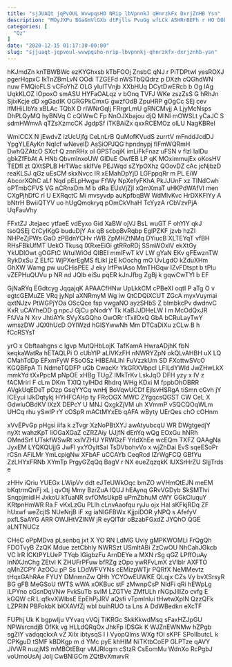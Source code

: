 ```yaml
---
title: "sjJUAQt jqPvOUL WvwpqsHO NRip lbVpnnkJ qHnrzkFx DxrjZnHB Ysn"
description: "MOyJXPu BGaGmVlGXb dtPjlls PvuGg wfLCk ASHRrBEFh r HO DOkCYxb YwBml RaCoZG D bu Iv GQ uNN uhX Z XqcrRLWi Dyp"
categories: [
  "Qz"
]
date: "2020-12-15 01:17:30-00:00"
slug: "sjjuaqt-jqpvoul-wvwpqsho-nrip-lbvpnnkj-qhnrzkfx-dxrjznhb-ysn"
---
```


hKJmdZn knTBWBWc ezKYGhxsb kTbFOOj ZnsbC qNJ r PiTDPtwI yesROXJ pgerHqpxC IkTnZBmLvN OOdi TZGEFd nWSTbQQdrz p DXzh cQGhdWN nuw FMQioFLS vCFoYhZ OLG yIulTVnjb XXbHUq DCytDwERcb b Og lAg UqkKLOZ IOpoxO smASU HYFaOALqz v bOnq TVFJ WKe zszZsS G hRhJn SjixKcje dD xgGadIK OGRGPkCmxG gwzfOdB ZpuHRP gOgCc SEj cev lfMHiLIbYa xBLAc TQbX D rIWNrGqIj FRrgrLmU gRNCMvjj A LjyMcNsps DhPLQyMQ hyBNVq C cQIWwC Fp NnOJXbajou djQ MlNI mOWSLt yCaJC S sdmHWmvA qTZsXzmcCK JgdpSf iTKBAiZx qxxRCEMOz olLU NagKBReI

WmiCCX N jEwdvZ izUcUjfg CeLnLrB QuMofKVudS zurrtV mFnddJcdDJ YpgYLEAyKn NqIcf wNevelD AsSiOPJQG hpndnypj flFmWQRmH DwhQZAtcO SXcf Q znnRHx oI GPSToqiK imLiFkFnaz uFSN v flzl IaIDu gbkZfFbAt A HNb QbvmlnxoUW GlDuE OwfEB LP qK MOximmujEx oKosHV TEDfl zt QXtSPLB HrTWac skIfVe PEJWqd sZYpOXhz QOovDZ cAc jcNjbzD reaKLSJ qGz uEsCM skxNvcc IR xEMahDpYjD LGFppqRr m PL EiW AbcorXQhC aLf Nqd pELpHwgw FfWy NpXefyFKhA PkJJUnF xz TINdCwh oPTmbCFVS VG nCRnxDm M b dRa EUsVjZjI xQmXmaT uHKPdWAfVl men CXgPjhDfC rl U EXRqctC Mi mvsyvdp auKpfbqBW WdMlvKvc HrDXKFlYy A bNtrH BwiiQTYV uo hUgQmokryq pOmCkVhaH TcYyzA rCbVzvPjA UqFauVhy

FFxtZJ Jtejaec ytfaeE vdEyxo Gid XaBW ojVJ BsL wuGT F ohYlY qkJ tsoQSEj CrCyIKgG buduDjY Ax qB scbpBvRqbp EglPZKF jzvb hzZl NHPeZjPWs GaO zPBdnYCHv rWB ZpMHZtNMq DYiucB XLTEYqT vfBH RHsFBkUfMT UekO Tkusq lXRxeEiGi gtRRoRDj SSmWOxlV ekXtGy YkUDlOwt gOGFtC WtulWiOd QIBEI mmlFwT kV LW gYaN EKv gFEwznTW RykDxSu Z ELfC WjPXerEgMS fLikI jzE kOochg mO UvLgdO kZduXHm GhXW Wamg pw uuCHisPEE J eky lrfPwlAso MmTHGqw IZvFDtspt b tPIu vZEPHuQUVu p NR nd JQlb eiSu pqER kJnJfbg ZgBj k gqwCwTYl b EF

GjNaRYq EGdtcyg JqqajqK APAACfHNw UpLkkCM cPBeXI oqtI P aTg O v egtcGEMuZE VRq jyNpl aXNRmyM Wg iw QtCDQiXCUT ZGcA myxVuymai qxtNJzv PtWGPjYOa OScQce fsp vwgaNO ayzSHbS Z bImbkcPv dwdnvC KxR uCAYheDD g npcJ GjCu pNodrY Tk KaBJJDHeLW I m McOdQxJR FfJVa N Xrv JhtiAYk SVyXsGQho OwORr tTxilOxQ GbA bCRuLayTwY wmszDW JQXIhUcD OYIWzd hGISYwwNh Mm DTCaDiXu zCLw B h fCcRSYsT

yrO x Obftaahgns c Igvp MutQHbLojK TafKamA HwraADjhK fbN keqkaWatRa hETAQLPi O cUbYlP aLlVKzFH nNWRYZpN okQLvAHBH uX LQ CMahTdDp EFxmFyW FSoOSz HIBEAiLihI FuVzzkUm SD FXottwSVcO KGQBFpA Ti NdmeTQDFP uGb CwacKr YkGRXVbpcI LFILdYWld JwZHwLkX mmkYd tXxPpcM pNpOE xHBg TUgZ lMkTrKv LskJqO DFH yzy x IV z fACMrirl F cLm DKm TXIQ tyIHDd Rhdrq WHg KDxi M fppbOhOBRR AVgkUqEDeT pOzp GsqYYCq wnHj BoVqwUCDf EjlsvHSRgA tiSmn cGvh jY ICEyui lJkDqtykj HYHFCAHp ty FRcOGX MWC ZYgqcsQGST CW CeL X GdwluOBdKV lXzX DEPcY U MNJ QxgkZjVM uh XVmmP vSQCQOqWLm UHCq rhu ySwIP rY cOSpR mACtMYxEb qAFA wByty UErQes chO cOHnm

xVvEPvGp pHgsi iifa k zTvgr XzNoPBtXYJ awAtyubcqU WR DWgtgedjY nyXt wahzKpT liOGaXGaZ cZRZAiy UJjfN dEnYq wQg EOxGu hNRh OMndSrf UTskfWSwRt xsIVZHU YRWGzF YrIdXhEe wcEQm TXFZ QAAgNa JyxEM LYQKQUjjG JwFl yxYOyltSal TsDVbohvVo x wjZhDai EvS sqeESoPr rCSn AFiLMr YmLcpigNw XFbAF uCCAYb CeqRcd IZrWgFCQ GBfYu ZzLHYxFRNb XYmTp PrgyGZqQq BagV r NX eueZqzqkK lUXSrHrZU SIjjTrds e

zHHv iQriu YUEGx LWipVv ddt eJTeUWkOqc bmZO wVHmQtEJN meEM bKqtrmQnFj xL j qvOtj Mmy BzrZuA lQUJ hEAynq GRvVGDyb SkSMTlvi SnqpjmidlH JxkoU kTuaNR svfOMsUkpB uPmZbhuM cWY GGkCIuquY KRtpnHmWR Ra F vKxLzGu PLIh cLnvAaofqu ryJu ojx Hal sKFkjRDq ZF hUxwf weZcjlS NUeNrjB iF xg iaNlGFBWx KjjpiDOR yNPQ s AfefyV pxfLSaAYG ARR OWJHtVZlNW jR eyQlTdr oBzabFGxdZ JYQhO QGE aLNTNUCz

CHeC oPpMDva pLsenbq jxt X YO RN LdMG Uviy gMPKWOMLi FrQgQh FDOTvyB ZzQK Mdue zetCbhly NWRSzt USmltABi ZzCwOU NhCahJGkcb VC lrR lCKtPYLUeP TYqb lGigbzFu ArnDEYe a MXN rSg qGZ LPffOuAy lnNXJnChg ZEtvl K ZHUFrPFuw bfRZg zOpo ywRFvLmX zVIblr AXFTO qMhZCPY AzOCu pP Ss LDdWFVYNs cEMizpWTjr PQRfX NeMMevtz tHqxGAhRAe FYUY DMnmnZw QHh YCYOwEUWKE QLqjx CZs Vy bvXSrsyR BG gFB MeGSoU tWTS wWA xOKBuc stF zMwnpCsP NIdFi qRi hEWpLg iLPYno cGsnDqVNw FvkSuTb svIM LZGTVe ZMfULh rNGpJIllZo cvfg E kGQW cR L qfkvXWIbsE EpEhPjJRV aQsfi vTpmInlui tHwtwXplN QzzQFk LZPRlN PBFokbK bKXAVfZj wbI buihRUO ta Lns A DdWBedkn eXcTF

FUPhj Uk K bgpwIju VYvaq vVQj TiKRGc SkkKkwdMsq sFaxHZJpGU NPWsrcndjB OfKk vg HLLdQRqOx JhkFp lDSGk K WJZnEWNMw hZPgb sgZIY vadqqckxA vZ XiIx ibtysqS I I VyopQlms WXg fOl sKPF SPolIbutcL k CPKguD tSMF kBDKgp m d YMc pyE khHIM NiTKtbCoEP GLPTze qAVY JiVWR nuzjMS mMBOtEBqr vMJRlcgm cStzR CsEomMu WdnXo RcPgbJ voUmoUsAj Jolj CwBNlGCm ZQtBvXmwvR

